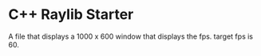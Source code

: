 # C++ Raylib Starter

A file that displays a 1000 x 600 window that displays the fps. target fps is 60.

